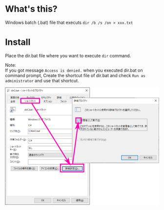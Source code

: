 # What's this?

Windows batch (.bat) file that executs `dir /b /s /on > xxx.txt`  

# Install

Place the dir.bat file where you want to execute `dir` command.  

Note:  
If you got message `Access is denied.` when you executed dir.bat on command prompt, Create the shortcut file of dir.bat and check `Run as administrator` and use that shortcut.

![](assets/images/install01.svg)  
